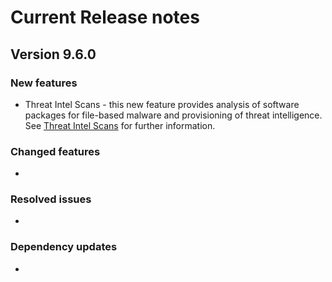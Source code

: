 # Current Release notes

## Version 9.6.0

### New features
* Threat Intel Scans - this new feature provides analysis of software packages for file-based malware and provisioning of threat intelligence. 
	See [Threat Intel Scans](/runningdetect/threatintelscan.md) for further information.

### Changed features
* 

### Resolved issues
* 

### Dependency updates

* 

